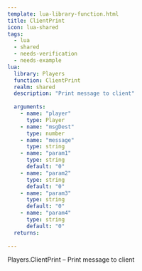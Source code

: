 ```yaml
---
template: lua-library-function.html
title: ClientPrint
icon: lua-shared
tags:
  - lua
  - shared
  - needs-verification
  - needs-example
lua:
  library: Players
  function: ClientPrint
  realm: shared
  description: "Print message to client"
  
  arguments:
    - name: "player"
      type: Player
    - name: "msgDest"
      type: number
    - name: "message"
      type: string
    - name: "param1"
      type: string
      default: "0"
    - name: "param2"
      type: string
      default: "0"
    - name: "param3"
      type: string
      default: "0"
    - name: "param4"
      type: string
      default: "0"
  returns:
    
---
```


<div class="lua__search__keywords">
Players.ClientPrint &#x2013; Print message to client
</div>
